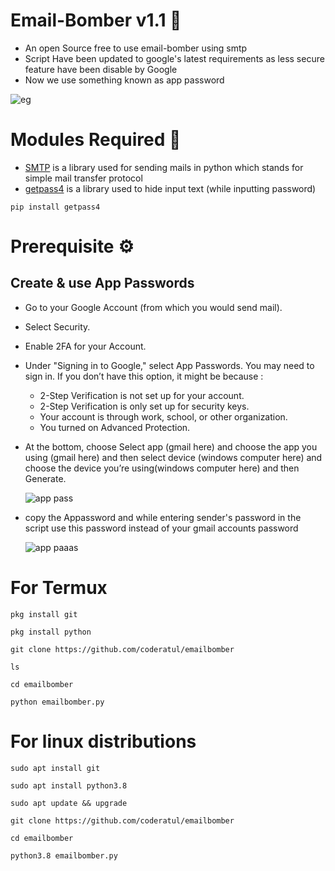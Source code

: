 # Email-Bomber v1.1 📧
- An open Source free to use email-bomber using smtp
- Script Have been updated to google's latest requirements as less secure feature have been disable by Google
- Now we use something known as app password 

![eg](https://user-images.githubusercontent.com/72141859/189071701-9adbfbd6-bfe8-4f79-a7bd-71a7f4005ad5.png)

# Modules Required 📗
- <a href="https://docs.python.org/3/library/smtplib.html"> SMTP</a> is a library used for sending mails in python which stands for simple mail transfer protocol
- <a href="https://pypi.org/project/getpass4/"> getpass4</a> is a library used to hide input text (while inputting password)
```
pip install getpass4
```
#  Prerequisite ⚙️
## Create & use App Passwords

- Go to your Google Account (from which you would send mail).
- Select Security.

- Enable 2FA for your Account.

- Under "Signing in to Google," select App Passwords. You may need to sign in. If you don’t have this option, it might be because :
  -  2-Step Verification is not set up for your account.
  - 2-Step Verification is only set up for security keys.
  - Your account is through work, school, or other organization.
  - You turned on Advanced Protection.

- At the bottom, choose Select app (gmail here) and choose the app you using (gmail here) and then select
  device (windows computer here) and choose the device you’re using(windows computer here) and then Generate.
  
  ![app pass](https://user-images.githubusercontent.com/72141859/189069975-1898d162-e3a9-4cab-b1a0-c95963e65268.png)  
- copy the Appassword and while entering sender's password in the script use this password instead of your gmail accounts password 

  ![app paaas](https://user-images.githubusercontent.com/72141859/189070691-8a5734a7-9272-493a-b9b1-4997d90d8deb.png)


# For Termux
```
pkg install git
```
```
pkg install python
```
```
git clone https://github.com/coderatul/emailbomber
```
```
ls
```
```
cd emailbomber
```
```
python emailbomber.py
```

# For linux distributions
```
sudo apt install git
```
```
sudo apt install python3.8
```
```
sudo apt update && upgrade 
```
```
git clone https://github.com/coderatul/emailbomber
```
```
cd emailbomber
```
```
python3.8 emailbomber.py
```
